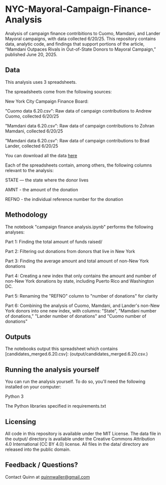 # NYC-Mayoral-Campaign-Finance-Analysis

Analysis of campaign finance contribitions to Cuomo, Mamdani, and Lander Mayoral campaigns, with data collected 6/20/25. 
This repository contains data, analytic code, and findings that support portions of the article, “Mamdani Outpaces Rivals in Out-of-State Donors to Mayoral Campaign,” published June 20, 2025. 


## Data
This analysis uses 3 spreadsheets.

The spreadsheets come from the following sources:

New York City Campaign Finance Board: 

"Cuomo data 6.20.csv": Raw data of campaign contributions to Andrew Cuomo, collected 6/20/25

"Mamdani data 6.20.csv": Raw data of campaign contributions to Zohran Mamdani, collected 6/20/25

"Mamdani data 6.20.csv": Raw data of campaign contributions to Brad Lander, collected 6/20/25

You can download all the data [here](https://www.nyccfb.info/FTMSearch/Home/FTMSearch)

Each of the spreadsheets contain, among others, the following columns relevant to the analysis:

STATE — the state where the donor lives

AMNT - the amount of the donation

REFNO - the individual reference number for the donation


## Methodology
The notebook "campaign finance analysis.ipynb" performs the following analyses:

Part 1: Finding the total amount of funds raised/

Part 2: Filtering out donations from donors that live in New York

Part 3: Finding the average amount and total amount of non-New York donations

Part 4: Creating a new index that only contains the amount and number of non-New York donations by state, including Puerto Rico and Washington DC. 

Part 5: Renaming the "REFNO" column to "number of donations" for clarity

Part 6: Combining the analysis of Cuomo, Mamdani, and Lander's non-New York donors into one new index, with columns: "State", "Mamdani number of donations," "Lander number of donations" and "Cuomo number of donations"


## Outputs
The notebooks output this spreadsheet which contains [candidates_merged.6.20.csv]: (output/candidates_merged.6.20.csv.)

## Running the analysis yourself
You can run the analysis yourself. To do so, you'll need the following installed on your computer:

Python 3

The Python libraries specified in requirements.txt


## Licensing
All code in this repository is available under the MIT License. The data file in the output/ directory is available under the Creative Commons Attribution 4.0 International (CC BY 4.0) license. All files in the data/ directory are released into the public domain.


## Feedback / Questions?
Contact Quinn at quinnwaller@gmail.com 

